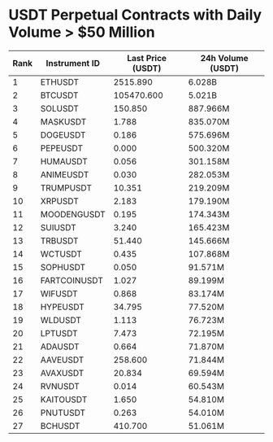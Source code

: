 # USDT Perpetual Contracts with Daily Volume > $50 Million

| Rank | Instrument ID | Last Price (USDT) | 24h Volume (USDT) |
|------|---------------|-------------------|-------------------|
| 1 | ETHUSDT | 2515.890 | 6.028B |
| 2 | BTCUSDT | 105470.600 | 5.021B |
| 3 | SOLUSDT | 150.850 | 887.966M |
| 4 | MASKUSDT | 1.788 | 835.070M |
| 5 | DOGEUSDT | 0.186 | 575.696M |
| 6 | PEPEUSDT | 0.000 | 500.320M |
| 7 | HUMAUSDT | 0.056 | 301.158M |
| 8 | ANIMEUSDT | 0.030 | 282.053M |
| 9 | TRUMPUSDT | 10.351 | 219.209M |
| 10 | XRPUSDT | 2.183 | 179.190M |
| 11 | MOODENGUSDT | 0.195 | 174.343M |
| 12 | SUIUSDT | 3.240 | 165.423M |
| 13 | TRBUSDT | 51.440 | 145.666M |
| 14 | WCTUSDT | 0.435 | 107.868M |
| 15 | SOPHUSDT | 0.050 | 91.571M |
| 16 | FARTCOINUSDT | 1.027 | 89.199M |
| 17 | WIFUSDT | 0.868 | 83.174M |
| 18 | HYPEUSDT | 34.795 | 77.520M |
| 19 | WLDUSDT | 1.113 | 76.723M |
| 20 | LPTUSDT | 7.473 | 72.195M |
| 21 | ADAUSDT | 0.664 | 71.870M |
| 22 | AAVEUSDT | 258.600 | 71.844M |
| 23 | AVAXUSDT | 20.834 | 69.594M |
| 24 | RVNUSDT | 0.014 | 60.543M |
| 25 | KAITOUSDT | 1.650 | 54.810M |
| 26 | PNUTUSDT | 0.263 | 54.010M |
| 27 | BCHUSDT | 410.700 | 51.061M |
